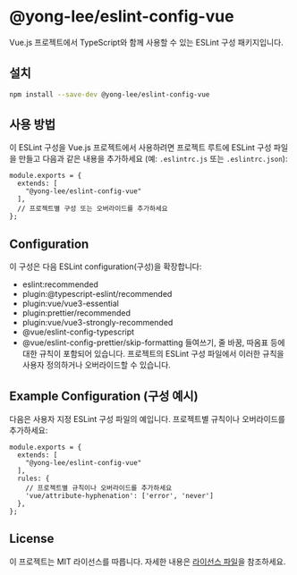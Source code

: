 # @yong-lee/eslint-config-vue

Vue.js 프로젝트에서 TypeScript와 함께 사용할 수 있는 ESLint 구성 패키지입니다.

## 설치

```bash
npm install --save-dev @yong-lee/eslint-config-vue
```

## 사용 방법
이 ESLint 구성을 Vue.js 프로젝트에서 사용하려면 프로젝트 루트에 ESLint 구성 파일을 만들고 다음과 같은 내용을 추가하세요 (예: `.eslintrc.js` 또는 `.eslintrc.json`):

```
module.exports = {
  extends: [
    "@yong-lee/eslint-config-vue"
  ],
  // 프로젝트별 구성 또는 오버라이드를 추가하세요
};
```

## Configuration
이 구성은 다음 ESLint configuration(구성)을 확장합니다:

- eslint:recommended
- plugin:@typescript-eslint/recommended
- plugin:vue/vue3-essential
- plugin:prettier/recommended
- plugin:vue/vue3-strongly-recommended
- @vue/eslint-config-typescript
- @vue/eslint-config-prettier/skip-formatting
들여쓰기, 줄 바꿈, 따옴표 등에 대한 규칙이 포함되어 있습니다. 프로젝트의 ESLint 구성 파일에서 이러한 규칙을 사용자 정의하거나 오버라이드할 수 있습니다.

## Example Configuration (구성 예시)
다음은 사용자 지정 ESLint 구성 파일의 예입니다. 프로젝트별 규칙이나 오버라이드를 추가하세요:

```
module.exports = {
  extends: [
    "@yong-lee/eslint-config-vue"
  ],
  rules: {
    // 프로젝트별 규칙이나 오버라이드를 추가하세요
    'vue/attribute-hyphenation': ['error', 'never']
  },
};
```

## License

이 프로젝트는 MIT 라이선스를 따릅니다. 자세한 내용은 [라이선스 파일](LICENSE)을 참조하세요.
